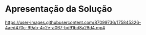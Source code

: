 # Apresentação da Solução



https://user-images.githubusercontent.com/87099736/175845326-4aed470c-99ab-4c2e-a067-bd91bd8a28d4.mp4


